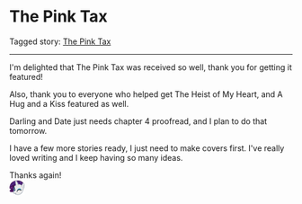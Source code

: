 # The Pink Tax

Tagged story: [The Pink Tax](https://www.fimfiction.net/story/539422/the-pink-tax)

***

I'm delighted that The Pink Tax was received so well, thank you for getting it featured!

Also, thank you to everyone who helped get The Heist of My Heart, and A Hug and a Kiss featured as well.

Darling and Date just needs chapter 4 proofread, and I plan to do that tomorrow.

I have a few more stories ready, I just need to make covers first. I've really loved writing and I keep having so many ideas.

Thanks again!  
![:raritywink:](../../../ponies/emotes/raritywink.png)
